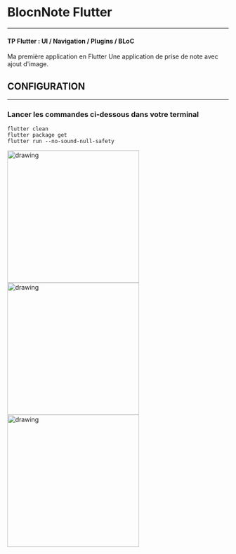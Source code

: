 # BlocnNote Flutter
------------------------------
#### TP Flutter : UI / Navigation / Plugins / BLoC
Ma première application en Flutter
Une application de prise de note avec ajout d'image.

## CONFIGURATION
-----------------------
### Lancer les commandes ci-dessous dans votre terminal
`flutter clean`  
`flutter package get`  
`flutter run --no-sound-null-safety`  

<img src="https://user-images.githubusercontent.com/56682614/189553840-853cfeea-5b38-486c-89fc-c46b0dee55e7.png" alt="drawing" width="300"/>
<img src="https://user-images.githubusercontent.com/56682614/189553883-24343ca4-5883-48b9-9774-0f914f64ebb7.png" alt="drawing" width="300"/>
<img src="https://user-images.githubusercontent.com/56682614/189553914-63f0f441-025e-471f-bccb-d15660aac9ab.png" alt="drawing" width="300"/>
